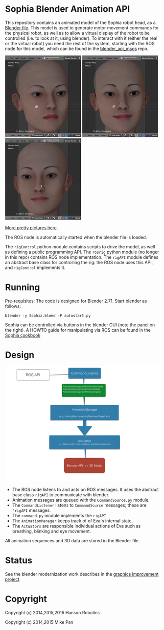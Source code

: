 # Sophia Blender Animation API

This repository contains an animated model of the Sophia robot head, as a
[Blender file](https://www.blender.org/). This model is used to generate
motor movement commands for the physical robot, as well as to allow a
virtual display of the robot to be controlled (i.e. to look at it,
using blender).  To interact with it (either the real or the virtual robot)
you need the rest of the system, starting with the ROS node for this
model, which can be found in the 
[blender_api_msgs](https://github.com/hansonrobotics/blender_api_msgs) repo.

![Eva Splash 1](docs/thumbnails/Eva-1-small.png) ![Eva Splash 2](docs/thumbnails/Eva-2-small.png) ![Eva Splash 3](docs/thumbnails/Eva-3-small.png)

[More pretty pictures here](docs/eva2.md).

The ROS node is automatically started when the blender file is loaded.

The `rigControl` python module contains scripts to drive the model, as
well as defining a public programming API. The `rosrig` python module
(no longer in this repo) contains ROS node implementation. The `rigAPI` 
module defines an abstract base class for controlling the rig: the ROS 
node uses this API, and `rigControl` implements it.

# Running

Pre-requisites: The code is designed for Blender 2.71.
Start blender as follows:

```
blender -y Sophia.blend -P autostart.py
```

Sophia can be controlled via buttons in the blender GUI (note the panel
on the right).  A HOWTO guide for manipulating via ROS can be found in
the [Sophia cookbook](https://github.com/hansonrobotics/blender_api_msgs/blob/master/cookbook.md)


# Design

![UML Diagram](docs/evaEmoDesign.png)

* The ROS node listens to and acts on ROS messages.  It uses the
  abstract base class `rigAPI` to communicate with blender.
* Animation messages are queued with the `CommandSource.py` module.
* The `CommandListener` listens to `CommandSource` messages; these
  are `'rigAPI` messages.
* The `command.py` module implements the `rigAPI`
* The `AnimationManager` keeps track of of Eva's internal state.
* The `Actuators` are responsible individual actions of Eva such as
  breathing, blinking and eye movement.

All animation sequences and 3D data are stored in the Blender file.

# Status
See the blender modernization work  describes in the
[graphics improvement project](docs/eva2.md).

# Copyright

Copyright (c) 2014,2015,2016 Hanson Robotics

Copyright (c) 2014,2015 Mike Pan
